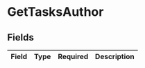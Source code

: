 # GetTasksAuthor


## Fields

| Field       | Type        | Required    | Description |
| ----------- | ----------- | ----------- | ----------- |